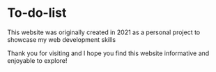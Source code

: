 # To-do-list

This website was originally created in 2021 as a personal project to showcase my web development skills

Thank you for visiting and I hope you find this website informative and enjoyable to explore!

